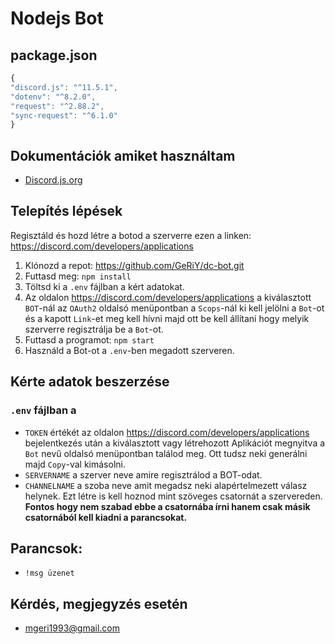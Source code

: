 # Nodejs Bot

## package.json
```javascript
{
"discord.js": "^11.5.1",
"dotenv": "^8.2.0",
"request": "^2.88.2",
"sync-request": "^6.1.0"
}
```
## Dokumentációk amiket használtam
- [Discord.js.org](https://discord.js.org/#/docs/main/stable/general/welcome)

## Telepítés lépések
Regisztáld és hozd létre a botod a szerverre ezen a linken: https://discord.com/developers/applications

1. Klónozd a repot: https://github.com/GeRiY/dc-bot.git
2. Futtasd meg: `npm install`
3. Töltsd ki a `.env` fájlban a kért adatokat.
4. Az oldalon https://discord.com/developers/applications a kiválasztott `BOT`-nál az `OAuth2` oldalsó menüpontban
   a `Scops`-nál ki kell jelölni a `Bot`-ot és a kapott `Link`-et meg kell hívni majd ott be kell állítani hogy
   melyik szerverre regisztrálja be a `Bot`-ot.
5. Futtasd a programot: `npm start`
6. Használd a Bot-ot a `.env`-ben megadott szerveren.

## Kérte adatok beszerzése
### `.env` fájlban a 
- `TOKEN` értékét az oldalon https://discord.com/developers/applications 
  bejelentkezés után a kiválasztott vagy létrehozott Aplikációt megnyitva a `Bot` nevű oldalsó menüpontban találod meg.
  Ott tudsz neki generálni majd `Copy`-val kimásolni.
- `SERVERNAME` a szerver neve amire regisztrálod a BOT-odat.
- `CHANNELNAME` a szoba neve amit megadsz neki alapértelmezett válasz helynek.
  Ezt létre is kell hoznod mint szöveges csatornát a szervereden.
 __Fontos hogy nem szabad ebbe a csatornába írni hanem csak másik csatornából kell kiadni a parancsokat.__

## Parancsok:
- `!msg üzenet`

## Kérdés, megjegyzés esetén
- mgeri1993@gmail.com
